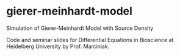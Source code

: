 # gierer-meinhardt-model
Simulation of Gierer-Meinhardt Model with Source Density

Code and seminar slides for Differential Equations in Bioscience at Heidelberg University by Prof. Marciniak.
